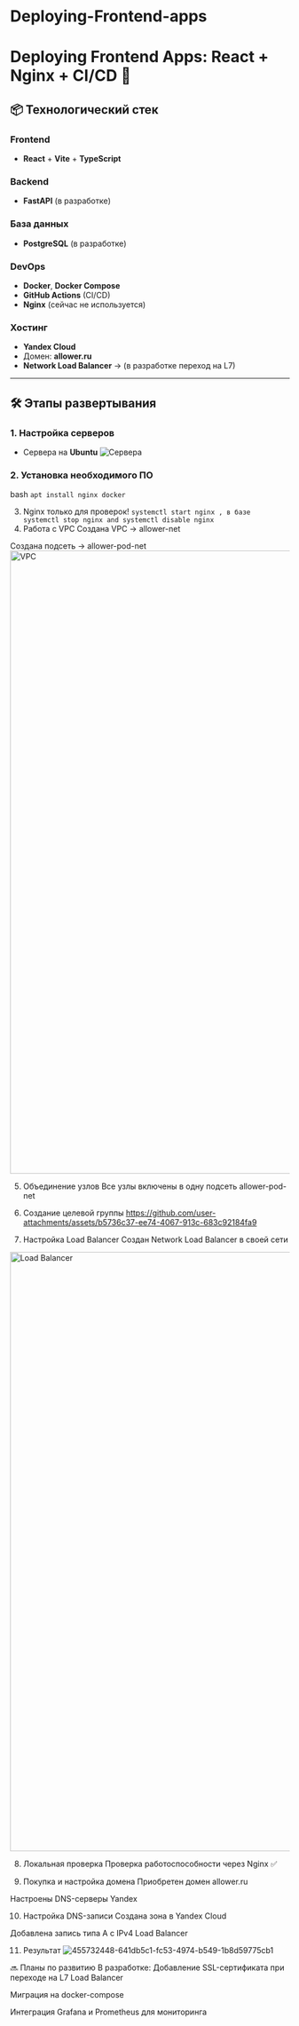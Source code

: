 # Deploying-Frontend-apps
# Deploying Frontend Apps: React + Nginx + CI/CD 🚀

## 📦 Технологический стек

### Frontend
- **React** + **Vite** + **TypeScript**

### Backend
- **FastAPI** (в разработке)

### База данных
- **PostgreSQL** (в разработке)

### DevOps
- **Docker**, **Docker Compose**
- **GitHub Actions** (CI/CD)
- **Nginx** (сейчас не используется)

### Хостинг
- **Yandex Cloud** 
- Домен: **allower.ru**
- **Network Load Balancer** → (в разработке переход на L7)

---

## 🛠️ Этапы развертывания

### 1. Настройка серверов
- Сервера на **Ubuntu**
  ![Сервера](https://github.com/user-attachments/assets/08daa6b9-d3fe-4688-9cb6-5978529c95b1)

### 2. Установка необходимого ПО
bash
`apt install nginx docker`

3.  Nginx только для проверок!
`systemctl start nginx , в базе systemctl stop nginx and systemctl disable nginx`
4. Работа с VPC
Создана VPC → allower-net

Создана подсеть → allower-pod-net
<img width="1123" alt="VPC" src="https://github.com/user-attachments/assets/7b5e2e60-40b3-4fd4-bb0d-300c95dc755e">

5. Объединение узлов
Все узлы включены в одну подсеть allower-pod-net

6. Создание целевой группы
https://github.com/user-attachments/assets/b5736c37-ee74-4067-913c-683c92184fa9

7. Настройка Load Balancer
Создан Network Load Balancer в своей сети
<img width="1080" alt="Load Balancer" src="https://github.com/user-attachments/assets/9a5e7532-0f47-40ad-a75a-c8e6344e89d1">

8. Локальная проверка
Проверка работоспособности через Nginx ✅

9. Покупка и настройка домена
Приобретен домен allower.ru

Настроены DNS-серверы Yandex

10. Настройка DNS-записи
Создана зона в Yandex Cloud

Добавлена запись типа A с IPv4 Load Balancer

11. Результат
![455732448-641db5c1-fc53-4974-b549-1b8d59775cb1](https://github.com/user-attachments/assets/7c75b126-0060-4805-80a7-3f3b2b20eb84)


🔜 Планы по развитию
В разработке:
Добавление SSL-сертификата при переходе на L7 Load Balancer

Миграция на docker-compose

Интеграция Grafana и Prometheus для мониторинга

